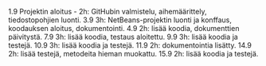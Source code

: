 1.9 Projektin aloitus - 2h: GitHubin valmistelu, aihemäärittely, tiedostopohjien luonti.
3.9 3h: NetBeans-projektin luonti ja konffaus, koodauksen aloitus, dokumentointi.
4.9 2h: lisää koodia, dokumenttien päivitystä.
7.9 3h: lisää koodia, testaus aloitettu.
9.9 3h: lisää koodia ja testejä.
10.9 3h: lisää koodia ja testejä.
11.9 2h: dokumentointia lisätty.
14.9 2h: lisää testejä, metodeita hieman muokattu.
15.9 2h: lisää koodia ja testejä.
